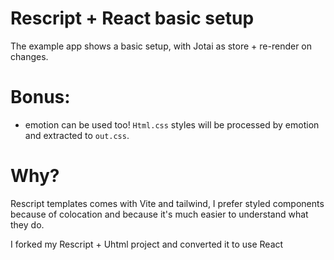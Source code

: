 Rescript + React basic setup
===
The example app shows a basic setup, with Jotai as store + re-render on changes.

Bonus:
===
- emotion can be used too! `Html.css` styles will be processed by emotion and extracted to `out.css`.

Why?
===

Rescript templates comes with Vite and tailwind, I prefer styled components because of colocation and because it's much easier to understand what they do.

I forked my Rescript + Uhtml project and converted it to use React
